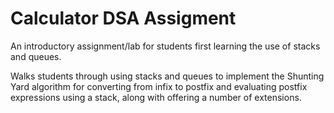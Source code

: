 # Calculator DSA Assigment
 An introductory assignment/lab for students first learning the use of stacks and queues. 

 Walks students through using stacks and queues to implement the Shunting Yard algorithm for converting from infix to postfix and evaluating postfix expressions using a stack, along with offering a number of extensions.
